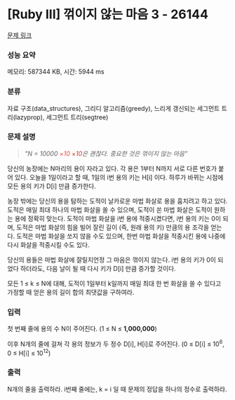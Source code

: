 # [Ruby III] 꺾이지 않는 마음 3 - 26144 

[문제 링크](https://www.acmicpc.net/problem/26144) 

### 성능 요약

메모리: 587344 KB, 시간: 5944 ms

### 분류

자료 구조(data_structures), 그리디 알고리즘(greedy), 느리게 갱신되는 세그먼트 트리(lazyprop), 세그먼트 트리(segtree)

### 문제 설명

<blockquote>
<p><em>"N = 10000 </em><span style="color:#e74c3c;">×</span><em><span style="color:#e74c3c;">10</span> </em><span style="color:#c0392b;">×</span><em><span style="color:#c0392b;">10</span>은 괜찮다. 중요한 것은 꺾이지 않는 마음"</em></p>
</blockquote>

<p>당신의 농장에는 N마리의 용이 자라고 있다. 각 용은 1부터 N까지 서로 다른 번호가 붙어 있다. 오늘을 1일이라고 할 때, 1일의 i번 용의 키는 H[i] 이다. 하루가 바뀌는 시점에 모든 용의 키가 D[i] 만큼 증가한다.</p>

<p>농장 밖에는 당신의 용을 탐하는 도적이 날카로운 마법 화살로 용을 훔치려고 하고 있다. 도적은 매일 최대 하나의 마법 화살을 쏠 수 있으며, 도적이 쏜 마법 화살은 도적이 원하는 용에 정확히 맞는다. 도적이 마법 화살을 i번 용에 적중시켰다면, i번 용의 키는 0이 되며, 도적은 마법 화살의 힘을 빌어 잘린 길이 (즉, 원래 용의 키) 만큼의 용 조각을 얻는다. 도적은 마법 화살을 쏘지 않을 수도 있으며, 한번 마법 화살을 적중시킨 용에 나중에 다시 화살을 적중시킬 수도 있다.</p>

<p>당신의 용들은 마법 화살에 잘릴지언정 그 마음은 꺾이지 않는다. i번 용의 키가 0이 되었다 하더라도, 다음 날이 될 때 다시 키가 D[i] 만큼 증가할 것이다.</p>

<p>모든 1 ≤ k ≤ N에 대해, 도적이 1일부터 k일까지 매일 최대 한 번 화살을 쏠 수 있다고 가정할 때 얻은 용의 길이 합의 최댓값을 구하여라.</p>

### 입력 

 <p>첫 번째 줄에 용의 수 N이 주어진다. (1 ≤ N ≤ <strong>1,000,000</strong>)</p>

<p>이후 N개의 줄에 걸쳐 각 용의 정보가 두 정수 D[i], H[i]로 주어진다. (0 ≤ D[i] ≤ 10<sup>6</sup>, 0 ≤ H[i] ≤ 10<sup>12</sup>)</p>

### 출력 

 <p>N개의 줄을 출력하라. i번째 줄에는, k = i 일 때 문제의 정답을 하나의 정수로 출력하라.</p>

